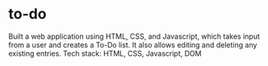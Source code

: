 # to-do
Built a web application using HTML, CSS, and Javascript, which takes input from a user and creates a To-Do list. It also allows editing and deleting any existing entries.
Tech stack: HTML, CSS, Javascript, DOM
